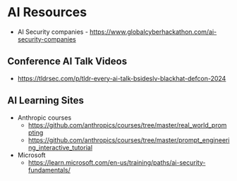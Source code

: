 # AI Resources
- AI Security companies - https://www.globalcyberhackathon.com/ai-security-companies

## Conference AI Talk Videos
- https://tldrsec.com/p/tldr-every-ai-talk-bsideslv-blackhat-defcon-2024

## AI Learning Sites
- Anthropic courses 
    - https://github.com/anthropics/courses/tree/master/real_world_prompting
    - https://github.com/anthropics/courses/tree/master/prompt_engineering_interactive_tutorial
- Microsoft
    - https://learn.microsoft.com/en-us/training/paths/ai-security-fundamentals/
